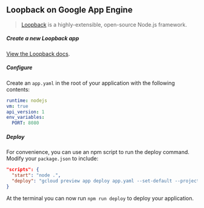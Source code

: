 ## Loopback on Google App Engine

> [Loopback](http://loopback.io/) is a highly-extensible, open-source Node.js framework.

##### Create a new Loopback app

[View the Loopback docs](http://loopback.io/getting-started/).

##### Configure

Create an `app.yaml` in the root of your application with the following contents:

```yaml
runtime: nodejs
vm: true
api_version: 1
env_variables:
  PORT: 8080
```

##### Deploy

For convenience, you can use an npm script to run the deploy command. Modify your `package.json` to include:

```json
"scripts": {
  "start": "node .",
  "deploy": "gcloud preview app deploy app.yaml --set-default --project [project id]"
}
```

At the terminal you can now run `npm run deploy` to deploy your application.
